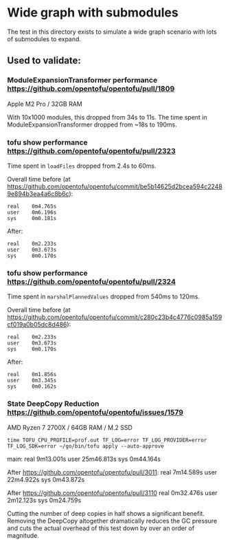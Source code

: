 # Wide graph with submodules

The test in this directory exists to simulate a wide graph scenario with lots of submodules to expand.

## Used to validate:

### ModuleExpansionTransformer performance https://github.com/opentofu/opentofu/pull/1809
Apple M2 Pro / 32GB RAM

With 10x1000 modules, this dropped from 34s to 11s.
The time spent in ModuleExpansionTransformer dropped from ~18s to 190ms.

### tofu show performance https://github.com/opentofu/opentofu/pull/2323

Time spent in `loadFiles` dropped from 2.4s to 60ms.

Overall time before (at https://github.com/opentofu/opentofu/commit/be5b14625d2bcea594c22489e894b3ea4a6c8b6c):

```
real	0m4.765s
user	0m6.196s
sys     0m0.181s
```

After:

```
real	0m2.233s
user	0m3.673s
sys     0m0.170s
```

### tofu show performance https://github.com/opentofu/opentofu/pull/2324

Time spent in `marshalPlannedValues` dropped from 540ms to 120ms.

Overall time before (at https://github.com/opentofu/opentofu/commit/c280c23b4c4776c0985a159cf019a0b05dc8d486):

```
real	0m2.233s
user	0m3.673s
sys     0m0.170s
```

After:

```
real	0m1.856s
user	0m3.345s
sys     0m0.162s
```

### State DeepCopy Reduction https://github.com/opentofu/opentofu/issues/1579
AMD Ryzen 7 2700X / 64GB RAM / M.2 SSD

`time TOFU_CPU_PROFILE=prof.out TF_LOG=error TF_LOG_PROVIDER=error TF_LOG_SDK=error ~/go/bin/tofu apply --auto-approve`

main:
real    9m13.001s
user    25m46.813s
sys     0m44.164s

After https://github.com/opentofu/opentofu/pull/3011:
real    7m14.589s
user    22m4.922s
sys     0m43.872s

After https://github.com/opentofu/opentofu/pull/3110
real    0m32.476s
user    2m12.123s
sys     0m24.759s

Cutting the number of deep copies in half shows a significant benefit.  Removing the DeepCopy altogether dramatically
reduces the GC pressure and cuts the actual overhead of this test down by over an order of magnitude.
